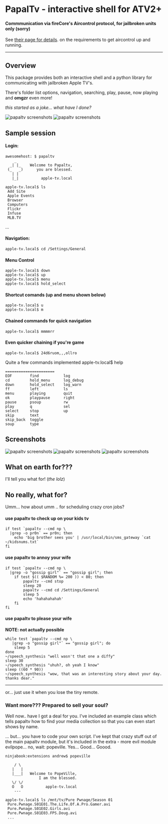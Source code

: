 # PapalTv - interactive shell for ATV2+

#### Commmunication via fireCore's Aircontrol protocol, for jailbroken units only (sorry)

See [their page for details](http://support.firecore.com/entries/21375902-3rd-Party-Control-API-AirControl-beta-).
on the requirements to get aircontrol up and running.

----

## Overview

This package provides both an interactive shell and a python
library for communicating with jailbroken Apple TV's.

There's folder list options, navigation, searching, play,
pause, now playing and **omgzr** even more! 

*this started as a joke... what have I done?*

![papaltv screenshots](docs/images/intro/0001.png)
![papaltv screenshots](docs/images/intro/0004.png)

## Sample session

#### Login:
    awesomehost: $ papaltv
        _
      _| |_    Welcome to Papaltv,
     (_   _)      you are blessed.
       | |
       |_|          apple-tv.local    

    apple-tv.local$ ls
     Add Site
     Apple Events
     Browser
     Computers
     Flickr
     Infuse
     MLB.TV

...

#### Navigation:
    apple-tv.local$ cd /Settings/General

#### Menu Control
    apple-tv.local$ down
    apple-tv.local$ up
    apple-tv.local$ menu
    apple-tv.local$ hold_select

#### Shortcut comands  (up and menu shown below)
    apple-tv.local$ u    
    apple-tv.local$ m

#### Chained commands for quick navigation
    apple-tv.local$ mmmmrr

#### Even quicker chaining if you're game
    apple-tv.local$ 24d6ruom,,,ollro


Quite a few commands implemented
    apple-tv.local$ help    

    ======================
    EOF        find           log        
    cd         hold_menu      log_debug  
    down       hold_select    log_warn   
    ff         left           ls         
    menu       playing        quit
    ok         playpause      right
    pause      psoup          rw
    play       q              sel
    select     stop           up
    skip       text        
    skip_back  toggle        
    soup       type        

## Screenshots

![papaltv screenshots](docs/images/intro/0012.png)
![papaltv screenshots](docs/images/intro/0027.png)
![papaltv screenshots](docs/images/intro/0053.png)


## What on earth for???

I'll tell you what for! (*the lolz*)


## No really, what for?
Umm... how about umm .. for scheduling crazy cron jobs?


#### use papaltv to check up on your kids tv

    if test `papaltv --cmd np \
      |grep -o pr0n` == pr0n; then
        echo 'big brother sees you' | /usr/local/bin/sms_gateway `cat ~/kidsnums.txt` 
    fi


#### use papaltv to annoy your wife

    if test `papaltv --cmd np \
      |grep -o "gossip girl"` == "gossip girl"; then
        if test $(( $RANDOM %= 200 )) < 80; then
            papaltv --cmd stop
            sleep 20
            papaltv --cmd cd /Settings/General
            sleep 5
            echo 'hahahahahah'
        fi
    fi

#### use papaltv to please your wife

**NOTE: not actually possible**

    while test `papaltv --cmd np \
       |grep -o "gossip girl"` == "gossip girl"; do
        sleep 5
    done
    ~/speech_synthesis "well wasn't that one a diffy"
    sleep 30
    ~/speech_synthesis "uhuh?, oh yeah I know"
    sleep ((60 * 90))
    ~/speech_synthesis "wow, that was an interesting story about your day. thanks dear."

----

or... just use it when you lose the tiny remote.


### Want more??? Prepared to sell your soul?

Well now.. have I got a deal for you. I've included an example class
which tells papaltv how to find your media collection so that you can
even start shows by name. 

... but... you have to code your own script. I've kept that crazy stuff
out of the main papaltv module, but it's included in the extra - more evil
module evilpope... no, wait: popeville. Yes... Good... Goood.

    ninjabook:extensions andrew$ popeville  

        / \
       |   |
       |___|   Welcome to PopeVille,
                   I am the blessed.
       \/ \/
       O   O          apple-tv.local
        --- 

    apple-tv.local$ ls /mnt/tv/Pure Pwnage/Season 01
     Pure.Pwnage.S01E01.The.Life.Of.A.Pro.Gamer.avi
     Pure.Pwnage.S01E02.Girls.avi
     Pure.Pwnage.S01E03.FPS.Doug.avi
     ...






